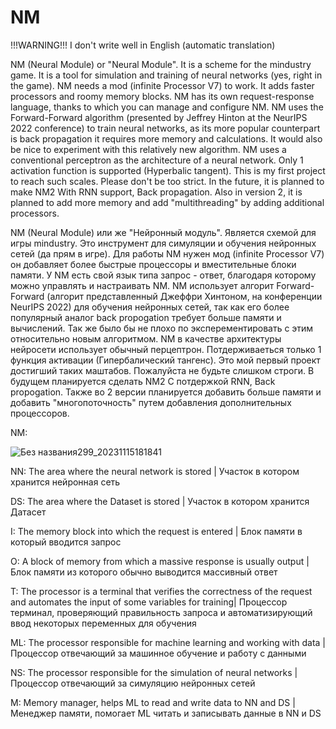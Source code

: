 # NM

!!!WARNING!!! 
I don't write well in English (automatic translation)

NM (Neural Module) or "Neural Module".
It is a scheme for the mindustry game.
It is a tool for simulation and training of neural networks (yes, right in the game).
NM needs a mod (infinite Processor V7) to work. It adds faster processors and roomy memory blocks.
NM has its own request-response language, thanks to which you can manage and configure NM.
NM uses the Forward-Forward algorithm (presented by Jeffrey Hinton at the NeurIPS 2022 conference)
to train neural networks, as its more popular counterpart is back propagation
it requires more memory and calculations. It would also be nice to experiment with this relatively new algorithm.
NM uses a conventional perceptron as the architecture of a neural network. Only 1 activation function is supported (Hyperbalic tangent).
This is my first project to reach such scales. Please don't be too strict.
In the future, it is planned to make NM2 With RNN support, Back propagation. Also in version 2, it is planned to add more memory and add "multithreading" by adding additional processors.

NM (Neural Module) или же "Нейронный модуль".
Является схемой для игры mindustry.
Это инструмент для симуляции и обучения нейронных сетей (да прям в игре).
Для работы NM нужен мод (infinite Processor V7) он добавляет более быстрые процессоры и вместительные блоки памяти.
У NM есть свой язык типа запрос - ответ, благодаря которому можно управлять и настраивать NM.
NM использует алгорит Forward-Forward (алгорит представленный Джеффри Хинтоном, на конференции NeurIPS 2022)
для обучения нейронных сетей, так как его более популярный аналог back propogation
требует больше памяти и вычислений. Так же было бы не плохо по эксперементировать с этим относительно новым алгоритмом.
NM в качестве архитектуры нейросети использует обычный перцептрон. Потдерживаеться только 1 функция активации (Гипербалический тангенс).
Это мой первый проект достигший таких маштабов. Пожалуйста не будьте слишком строги.
В будущем планируется сделать NM2 С потдержкой RNN, Back propogation. Также во 2 версии планируется добавить больше памяти и добавить "многопоточность" путем добавления дополнительных процессоров.

NM:


![Без названия299_20231115181841](https://github.com/Zeleniykustik/NM/assets/126210243/cc54fe99-bfb1-4fdf-a64e-ecb5b8e76616)



NN: The area where the neural network is stored |
    Участок в котором хранится нейронная сеть
    
DS: The area where the Dataset is stored |
    Участок в котором хранится Датасет
    
I:  The memory block into which the request is entered |
    Блок памяти в который вводится запрос
    
O:  A block of memory from which a massive response is usually output |
    Блок памяти из которого обычно выводится массивный ответ

T:  The processor is a terminal that verifies the correctness of the request and automates the input of some variables for training|
    Процессор терминал, проверяющий правильность запроса и автоматизирующий ввод некоторых переменных для обучения

ML: The processor responsible for machine learning and working with data |
    Процессор отвечающий за машинное обучение и работу с данными
    
NS: The processor responsible for the simulation of neural networks |
    Процессор отвечающий за симуляцию нейронных сетей

M:  Memory manager, helps ML to read and write data to NN and DS |
    Менеджер памяти, помогает ML читать и записывать данные в NN и DS
